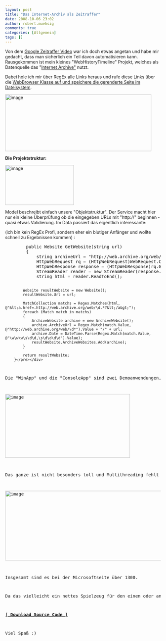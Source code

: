 ```yaml
---
layout: post
title: "Das Internet-Archiv als Zeitraffer"
date: 2008-10-06 23:02
author: robert.muehsig
comments: true
categories: [Allgemein]
tags: []
---
```

<p>Von dem <a href="http://code-inside.de/blog/2008/10/06/10-jahre-google-startseite-im-schnelldurchlauf/">Google Zeitraffer Video</a> war ich doch etwas angetan und habe mir gedacht, dass man sicherlich ein Teil davon automatisieren kann. Rausgekommen ist mein kleines "WebHistoryTimeline" Projekt, welches als Datenquelle das "<a href="http://web.archive.org/web/*/http://www.google.com">Internet Archive"</a> nutzt.</p> <p>Dabei hole ich mir über RegEx alle Links heraus und rufe diese Links über die <a href="http://code-inside.de/blog/2008/09/10/howto-dynamisch-webseiten-screenshots-erzeugen/">WebBrowser Klasse auf und speichere die gerenderte Seite im Dateisystem</a>.</p> <p><a href="{{BASE_PATH}}/assets/wp-images/image546.png"><img style="border-right: 0px; border-top: 0px; border-left: 0px; border-bottom: 0px" height="184" alt="image" src="{{BASE_PATH}}/assets/wp-images/image-thumb524.png" width="473" border="0"></a> </p> <p><strong>Die Projektstruktur:</strong></p> <p><a href="{{BASE_PATH}}/assets/wp-images/image547.png"><img style="border-right: 0px; border-top: 0px; border-left: 0px; border-bottom: 0px" height="129" alt="image" src="{{BASE_PATH}}/assets/wp-images/image-thumb525.png" width="222" border="0"></a> </p> <p>Model beschreibt einfach unsere "Objektstruktur". Der Service macht hier nur ein kleine Überprüfung ob die eingegeben URLs mit "http://" beginnen - quasi etwas Validierung. Im Data passiert das eigentlich interessante:</p> <p>(ich bin kein RegEx Profi, sondern eher ein blutiger Anfänger und wollte schnell zu Ergebnissen kommen) :</p> <div class="wlWriterSmartContent" id="scid:812469c5-0cb0-4c63-8c15-c81123a09de7:cd30608f-240b-4c5b-ad0c-6ef6061dca23" style="padding-right: 0px; display: inline; padding-left: 0px; float: none; padding-bottom: 0px; margin: 0px; padding-top: 0px"><pre name="code" class="c#">        public Website GetWebsite(string url)
        {
            string archiveUrl = "http://web.archive.org/web/*/" + url;
            HttpWebRequest rq = (HttpWebRequest)WebRequest.Create(archiveUrl);
            HttpWebResponse response = (HttpWebResponse)rq.GetResponse();
            StreamReader reader = new StreamReader(response.GetResponseStream());
            string html = reader.ReadToEnd();

            Website resultWebsite = new Website();
            resultWebsite.Url = url;

            MatchCollection matchs = Regex.Matches(html, @"&lt;a.href=.http://web.archive.org/web/\d.*?&lt;/a&gt;");
            foreach (Match match in matchs)
            {
                ArchiveWebsite archive = new ArchiveWebsite();
                archive.ArchiveUrl = Regex.Match(match.Value, @"http://web.archive.org/web/\d*").Value + "/" + url;
                archive.Date = DateTime.Parse(Regex.Match(match.Value, @"\w\w\w\s\d\d,\s\d\d\d\d").Value);
                resultWebsite.ArchiveWebsites.Add(archive);
            }

            return resultWebsite;
        }</pre></div>
<p>Die "WinApp" und die "ConsoleApp" sind zwei Demoanwendungen, wobei die Konsolenapplikation die Bilder auf die Festplatte speichert:</p>
<p><a href="{{BASE_PATH}}/assets/wp-images/image548.png"><img style="border-right: 0px; border-top: 0px; border-left: 0px; border-bottom: 0px" height="206" alt="image" src="{{BASE_PATH}}/assets/wp-images/image-thumb526.png" width="404" border="0"></a> </p>
<p>Das ganze ist nicht besonders toll und Multithreading fehlt auch ;) - allerdings hat man hinterher folgendes Ergebnis (bei der Microsoft Seite)</p>
<p><a href="{{BASE_PATH}}/assets/wp-images/image549.png"><img style="border-right: 0px; border-top: 0px; border-left: 0px; border-bottom: 0px" height="225" alt="image" src="{{BASE_PATH}}/assets/wp-images/image-thumb527.png" width="580" border="0"></a> </p>
<p>Insgesamt sind es bei der Microsoftseite über 1300.</p>
<p>Da das vielleicht ein nettes Spielzeug für den einen oder anderen ist, werde ich den Sourcecode auf Codeplex veröffentlichen. Leider kann ich das gerade dort nicht einchecken, sodass ich erstmal nur die "Download-Variante" anbiete:</p>
<p><strong><a href="http://{{BASE_PATH}}/assets/files/democode/webhistory/webhistory.zip">[ Download Source Code ]</a></strong></p>
<p>Viel Spaß :)</p>
